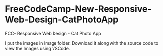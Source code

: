 # FreeCodeCamp-New-Responsive-Web-Design-CatPhotoApp
FCC- Responsive Web Design - Cat Photo App

I put the images in Image folder. Download it along with the source code to view the Images using VSCode.
